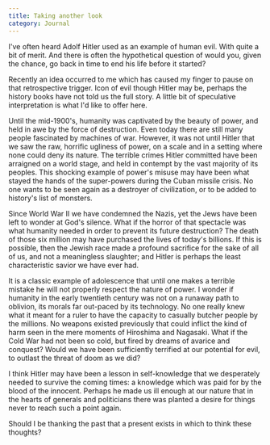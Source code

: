 ```yaml
---
title: Taking another look
category: Journal
---
```


I've often heard Adolf Hitler used as an example of human evil.  With
quite a bit of merit.  And there is often the hypothetical question of
would you, given the chance, go back in time to end his life before it
started?

Recently an idea occurred to me which has caused my finger to pause on
that retrospective trigger.  Icon of evil though Hitler may be, perhaps
the history books have not told us the full story.  A little bit of
speculative interpretation is what I'd like to offer here.

Until the mid-1900's, humanity was captivated by the beauty of power,
and held in awe by the force of destruction.  Even today there are still
many people fascinated by machines of war.  However, it was not until
Hitler that we saw the raw, horrific ugliness of power, on a scale and
in a setting where none could deny its nature.  The terrible crimes
Hitler committed have been arraigned on a world stage, and held in
contempt by the vast majority of its peoples.  This shocking example of
power's misuse may have been what stayed the hands of the super-powers
during the Cuban missile crisis.  No one wants to be seen again as a
destroyer of civilization, or to be added to history's list of monsters.

Since World War II we have condemned the Nazis, yet the Jews have been
left to wonder at God's silence.  What if the horror of that spectacle
was what humanity needed in order to prevent its future destruction?
The death of those six million may have purchased the lives of today's
billions.  If this is possible, then the Jewish race made a profound
sacrifice for the sake of all of us, and not a meaningless slaughter;
and Hitler is perhaps the least characteristic savior we have ever had.

It is a classic example of adolescence that until one makes a terrible
mistake he will not properly respect the nature of power.  I wonder if
humanity in the early twentieth century was not on a runaway path to
oblivion, its morals far out-paced by its technology.  No one really
knew what it meant for a ruler to have the capacity to casually butcher
people by the millions.  No weapons existed previously that could
inflict the kind of harm seen in the mere moments of Hiroshima and
Nagasaki.  What if the Cold War had not been so cold, but fired by
dreams of avarice and conquest?  Would we have been sufficiently
terrified at our potential for evil, to outlast the threat of doom as we
did?

I think Hitler may have been a lesson in self-knowledge that we
desperately needed to survive the coming times: a knowledge which was
paid for by the blood of the innocent.  Perhaps he made us ill enough at
our nature that in the hearts of generals and politicians there was
planted a desire for things never to reach such a point again.

Should I be thanking the past that a present exists in which to think
these thoughts?


